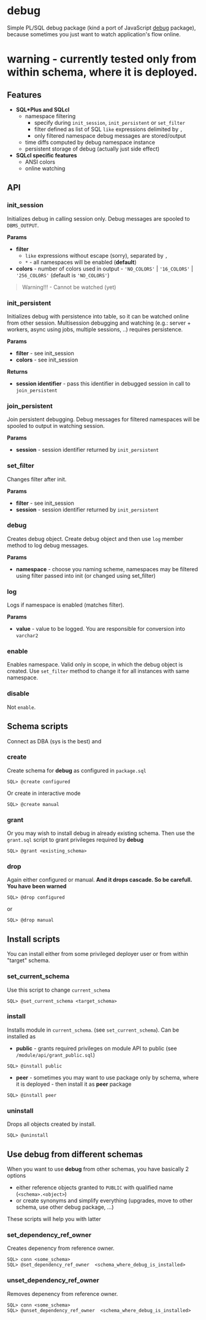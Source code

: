 # debug

Simple PL/SQL debug package (kind a port of JavaScript [debug](https://github.com/visionmedia/debug) package), because sometimes you just want to watch application's flow online.



# warning - currently tested only from within schema, where it is deployed.

## Features

- **SQL\*Plus and SQLcl**
  - namespace filtering
    - specify during `init_session`, `init_persistent` or `set_filter`
    - filter defined as list of SQL `like` expressions delimited by `,`
    - only filtered namespace debug messages are stored/output
  - time diffs computed by debug namespace instance
  - persistent storage of debug (actually just side effect)
- **SQLcl specific features**
  - ANSI colors
  - online watching

## API

### init_session

Initializes debug in calling session only. Debug messages are spooled to `DBMS_OUTPUT`.

**Params**
- **filter**
  - `like` expressions without escape (sorry), separated by `,`
  - `*` - all namespaces will be enabled (**default**)
- **colors** - number of colors used in output - `'NO_COLORS'` | `'16_COLORS'` | `'256_COLORS'` (default is `'NO_COLORS'`)

> Warning!!! - Cannot be watched (yet)

### init_persistent

Initializes debug with persistence into table, so it can be watched online from other session. Multisession debugging and watching (e.g.: server + workers, async using jobs, multiple sessions, ..) requires persistence.

**Params**
- **filter** - see init_session
- **colors** - see init_session

**Returns** 
  - **session identifier** - pass this identifier in debugged session in call to  `join_persistent`

### join_persistent

Join persistent debugging. Debug messages for filtered namespaces will be spooled to output in watching session.

**Params**
- **session** - session identifier returned by `init_persistent`

### set_filter

Changes filter after init.

**Params**
- **filter** - see init_session
- **session** - session identifier returned by `init_persistent`

### debug

Creates debug object. Create debug object and then use `log` member method to log debug messages.

**Params**
- **namespace** - choose you naming scheme, namespaces may be filtered using filter passed into init (or changed using set_filter)
  
### log

Logs if namespace is enabled (matches filter).

**Params**
- **value** - value to be logged. You are responsible for conversion into `varchar2`

### enable

Enables namespace. Valid only in scope, in which the debug object is created. Use `set_filter` method to change it for all instances with same namespace.

### disable

Not `enable`.

## Schema scripts

Connect as DBA (sys is the best) and

### create

Create schema for **debug** as configured in `package.sql`
```
SQL> @create configured
```
Or create in interactive mode 
```
SQL> @create manual
```

### grant

Or you may wish to install debug in already existing schema. Then use the `grant.sql` script to grant privileges required by **debug**

```
SQL> @grant <existing_schema>
```

### drop

Again either configured or manual. **And it drops cascade. So be carefull. You have been warned**

```
SQL> @drop configured
```
or
```
SQL> @drop manual
```

## Install scripts

You can install either from some privileged deployer user or from within "target" schema.

### set_current_schema

Use this script to change `current_schema`

```
SQL> @set_current_schema <target_schema>
```

### install

Installs module in `current_schema`. (see `set_current_schema`). Can be installed as 

- **public** - grants required privileges on module API to public (see `/module/api/grant_public.sql`)

```
SQL> @install public
```

- **peer** - sometimes you may want to use package only by schema, where it is deployed - then install it as **peer** package

```
SQL> @install peer
```

### uninstall

Drops all objects created by install.

```
SQL> @uninstall
```

## Use debug from different schemas

When you want to use **debug** from other schemas, you have basically 2 options
- either reference objects granted to `PUBLIC` with qualified name (`<schema>.<object>`)
- or create synonyms and simplify everything (upgrades, move to other schema, use other debug package, ...)

These scripts will help you with latter

### set_dependency_ref_owner

Creates depenency from reference owner.

```
SQL> conn <some_schema>
SQL> @set_dependency_ref_owner  <schema_where_debug_is_installed>
```

### unset_dependency_ref_owner

Removes depenency from reference owner.

```
SQL> conn <some_schema>
SQL> @unset_dependency_ref_owner  <schema_where_debug_is_installed>
```
